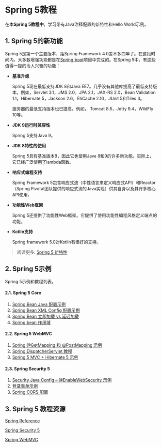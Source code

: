 # Spring 5教程

在本**Spring 5教程中**，学习带有Java注释配置的新特性和Hello World示例。

## 1.  Spring 5的新功能

Spring 5是第一个主要版本，距Spring Framework 4.0差不多四年了。在这段时间内，大多数增强功能都是在[Spring boot](/docs/SpringFramework/Springboot/Introduction.md)项目中完成的。在Spring 5中，有这些值得一提的令人兴奋的功能：

- **基准升级**

  Spring 5现在最低支持JDK 8和Java EE7。几乎没有其他库提高了最低支持版本。例如，Servlet 3.1，JMS 2.0，JPA 2.1，JAX-RS 2.0，Bean Validation 1.1，Hibernate 5，Jackson 2.6，EhCache 2.10，JUnit 5和Tiles 3。

  服务器的最低支持版本也已提高。例如， Tomcat 8.5，Jetty 9.4，WildFly 10等。

- **JDK 9运行时兼容性** 

   Spring 5支持Java 9。

- **JDK 8特性的使用** 

  Spring 5具有基准版本8，因此它也使用Java 8和9的许多新功能。实际上，它已经广泛使用了lambda函数。

- **响应式编程支持** 

  Spring Framework 5包含响应式流（中性语言来定义响应式API）和Reactor（Spring Pivotal团队提供的响应式流的Java实现）供其自身以及其许多核心API使用。

- **功能性Web框架**

  Spring 5还提供了功能性Web框架。它提供了使用功能性编程风格定义端点的功能。

- **Kotlin支持**

  Spring framework 5.0对Kotlin有很好的支持。

> 阅读更多: [Spring 5 新特性](docs/SpringFramework/Spring5/NewFeatures.md)

## 2. Spring 5示例

Spring 5示例和教程列表。

#### 2.1. Spring 5 Core

1. [Spring Bean Java 配置示例](docs/SpringFramework/Spring5/BeanJavaConfig.md)
2. [Spring Bean XML Config 配置示例](docs/SpringFramework/Spring5/BeanXMLConfig.md)
3. [Spring Bean 立即加载 vs 延迟加载](docs/SpringFramework/Spring5/EagerVsLazyInit.md)
4. [Spring bean 作用域](docs/SpringFramework/Spring/BeanScopes.md)

#### 2.2. Spring 5 WebMVC

1. [Spring @GetMapping 和 @PostMapping 示例](docs/SpringFramework/Spring5/MVCAnnotations.md)
2. [Spring DispatcherServlet 教程](docs/SpringFramework/Spring5/DispatchereServlet.md)
3. [Spring 5 MVC + Hibernate 5 示例](docs/SpringFramework/Spring5/MVC+Hibernate.md)

#### 2.3. Spring Security 5

1. [Security Java Config – @EnableWebSecurity 示例](docs/SpringFramework/Spring5/SecurityJavaConfig.md)
2. [登录表单示例](docs/SpringFramework/Spring5/CustomLoginForm.md)
3. [Spring CORS 配置](docs/SpringFramework/Spring5/CORS.md)

## 3. Spring 5 教程资源

[Spring Reference](https://docs.spring.io/spring/docs/5.0.8.RELEASE/spring-framework-reference/)

[Spring Security 5](https://docs.spring.io/spring-security/site/docs/5.0.7.RELEASE/reference/htmlsingle/)

[Spring WebMVC](https://docs.spring.io/spring/docs/current/spring-framework-reference/web.html)


